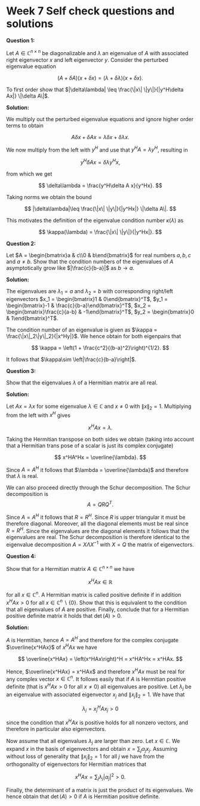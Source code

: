 # Week 7 Self check questions and solutions

**Question 1:**

Let $A\in\mathbb{C}^{n\times n}$ be diagonalizable and $\lambda$ an eigenvalue of $A$ with associated right eigenvector $x$ and left eigenvector $y$. Consider the perturbed eigenvalue equation 

$$
(A + \delta A)(x+ \delta x) = (\lambda + \delta \lambda)(x + \delta x).
$$

To first order show that $|\delta\lambda| \leq \frac{\|x\| \|y\|}{|y^H\delta Ax|}  \|\delta A\|$.

**Solution:**

We multiply out the perturbed eigenvalue equations and ignore higher order terms to obtain

$$
A\delta x + \delta A x = \lambda \delta x + \delta\lambda x.
$$

We now multiply from the left with $y^H$ and use that $y^HA = \lambda y^H$, resulting in

$$
y^H\delta A x = \delta\lambda y^Hx,
$$

from which we get

$$
\delta\lambda = \frac{y^H\delta A x}{y^Hx}.
$$

Taking norms we obtain the bound

$$
|\delta\lambda|\leq \frac{\|x\| \|y\|}{|y^Hx|} \|\delta A\|.
$$

This motivates the definition of the eigenvalue condition number $\kappa(\lambda)$ as

$$
\kappa(\lambda) = \frac{\|x\| \|y\|}{|y^Hx|}.
$$

**Question 2:**

Let $A = \begin{bmatrix}a & c\\0 & b\end{bmatrix}$ for real numbers $a, b, c$ and $a\neq b$. 
Show that the condition numbers of the eigenvalues of $A$ asymptotically 
grow like $|\frac{c}{b-a}|$ as $b\rightarrow a$.

**Solution:**

The eigenvalues are $\lambda_1 = a$ and $\lambda_2=b$ with corresponding right/left eigenvectors $x_1 = \begin{bmatrix}1 & 0\end{bmatrix}^T$, $y_1 = \begin{bmatrix}-1 & \frac{c}{b-a}\end{bmatrix}^T$, $x_2 = \begin{bmatrix}\frac{c}{a-b} & -1\end{bmatrix}^T$, $y_2 = \begin{bmatrix}0 & 1\end{bmatrix}^T$.

The condition number of an eigenvalue is given as $\kappa = \frac{\|x\|_2\|y\|_2}{|x^Hy|}$. We hence obtain for both eigenpairs that

$$
\kappa = \left(1 + \frac{c^2}{(b-a)^2}\right)^{1/2}.
$$

It follows that $\kappa\sim \left|\frac{c}{b-a}\right|$.

**Question 3:**

Show that the eigenvalues $\lambda$ of a Hermitian matrix are all real.

**Solution:**

Let $Ax= \lambda x$ for some eigenvalue $\lambda\in\mathbb{C}$ and $x\neq 0$ with $\|x\|_2=1$. 
Multiplying from the left with $x^H$ gives

$$
x^HAx = \lambda.
$$

Taking the Hermitian transpose on both sides we obtain (taking into account that a Hermitian trans
pose of a scalar is just its complex conjugate)

$$
x^HA^Hx = \overline{\lambda}.
$$

Since $A=A^H$ it follows that $\lambda = \overline{\lambda}$ and therefore that $\lambda$ is real.

We can also proceed directly through the Schur decomposition. The Schur decomposition is
$$
A = QR Q^T.
$$

Since $A=A^H$ it follows that $R=R^H$. Since $R$ is upper triangular it must be therefore diagonal.
Moreover, all the diagonal elements must be real since $R=R^H$. Since the eigenvalues are the diagonal
elements it follows that the eigenvalues are real. The Schur decomposition is therefore identical to the
eigenvalue decomposition $A= X\Lambda X^{-1}$ with $X=Q$ the matrix of eigenvectors.

**Question 4:**

Show that for a Hermitian matrix $A\in\mathbb{C}^{n\times n}$ we have

$$
x^HAx \in\mathbb{R}
$$

for all $x\in\mathbb{C}^{n}$. A Hermitian matrix is called positive definite if in addition
  $x^HAx> 0$ for all $x\in\mathbb{C}^{n}\backslash\{0\}$. Show that this is equivalent to the
  condition that all eigenvalues of $A$ are positive. Finally, conclude that for a Hermitian positive
  definite matrix it holds that $\det(A) > 0$.

**Solution:**

$A$ is Hermitian, hence $A=A^H$ and therefore for the complex conjugate $\overline{x^HAx}$ of $x^HAx$ we have

$$
\overline{x^HAx} = \left(x^HAx\right)^H  = x^HA^Hx = x^HAx.
$$

Hence, $\overline{x^HAx} = x^HAx$ and therefore $x^HAx$ must be real for any complex vector $x\in\mathbb{C}^n$.
It follows easily that if $A$ is Hermitian positive definite (that is $x^HAx>0$ for all $x\neq 0$)
all eigenvalues are positive. Let $\lambda_j$ be an eigenvalue with associated eigenvector $x_j$
and $\|x_j\|_2 = 1$. We have that

$$
\lambda_j = x_j^HAx_j > 0
$$

since the condition that $x^HAx$ is positive holds for all nonzero vectors, and therefore in particular also eigenvectors.

Now assume that all eigenvalues $\lambda_j$ are larger than zero. Let $x\in\mathbb{C}$. We expand $x$ in the basis of
eigenvectors and obtain $x = \sum_j \alpha_jx_j$. Assuming without loss of generality that
$\|x_j\|_2=1$ for all $j$ we have from the orthogonality of eigenvectors for Hermitian matrices that

$$
x^HAx = \sum_j\lambda_j|\alpha_j|^2 > 0.
$$

Finally, the determinant of a matrix is just the product of its
eigenvalues. We hence obtain that $\det(A) > 0$ if $A$ is Hermitian positive definite.

